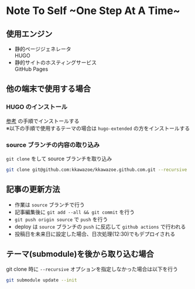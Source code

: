# Note To Self \~One Step At A Time\~

## 使用エンジン

- 静的ページジェネレータ  
HUGO
- 静的サイトのホスティングサービス  
GitHub Pages

## 他の端末で使用する場合

### HUGO のインストール

[参考](https://gohugo.io/getting-started/installing/) の手順でインストールする  
※以下の手順で使用するテーマの場合は `hugo-extended` の方をインストールする

### source ブランチの内容の取り込み

`git clone` をして source ブランチを取り込み

```bash
git clone git@github.com:kkawazoe/kkawazoe.github.com.git --recursive
```

## 記事の更新方法

- 作業は `source` ブランチで行う
- 記事編集後に `git add --all && git commit` を行う
- `git push origin source` で `push` を行う
- deploy は `source` ブランチの `push` に反応して `github actions` で行われる
- 投稿日を未来日に設定した場合、日次処理(12:30)でもデプロイされる

## テーマ(submodule)を後から取り込む場合

git clone 時に `--recursive` オプションを指定しなかった場合は以下を行う

```bash
git submodule update --init
```
